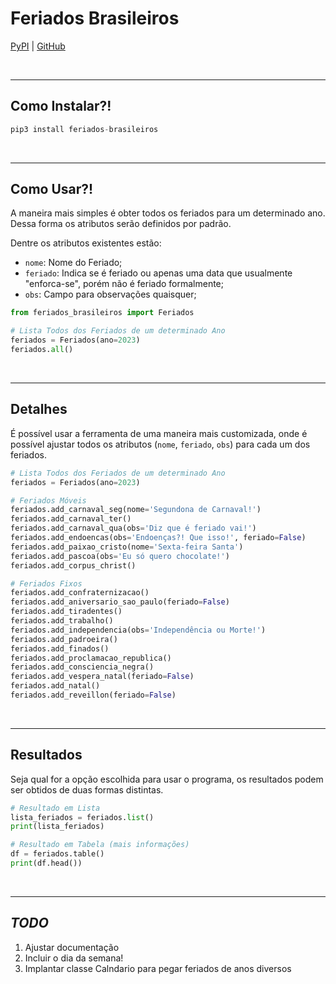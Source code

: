# Feriados Brasileiros

[PyPI](https://pypi.org/search/?q=feriados) | [GitHub](https://github.com/michelmetran/feriados)

<br>

---

## Como Instalar?!

```python
pip3 install feriados-brasileiros
```

<br>

---

## Como Usar?!

A maneira mais simples é obter todos os feriados para um determinado ano. Dessa forma os atributos serão definidos por padrão.

Dentre os atributos existentes estão:

- `nome`: Nome do Feriado;
- `feriado`: Indica se é feriado ou apenas uma data que usualmente "enforca-se", porém não é feriado formalmente;
- `obs`: Campo para observações quaisquer;

```python
from feriados_brasileiros import Feriados

# Lista Todos dos Feriados de um determinado Ano
feriados = Feriados(ano=2023)
feriados.all()
```

<br>

---

## Detalhes

É possível usar a ferramenta de uma maneira mais customizada, onde é possível ajustar todos os atributos (`nome`, `feriado`, `obs`) para cada um dos feriados.

```python
# Lista Todos dos Feriados de um determinado Ano
feriados = Feriados(ano=2023)

# Feriados Móveis
feriados.add_carnaval_seg(nome='Segundona de Carnaval!')
feriados.add_carnaval_ter()
feriados.add_carnaval_qua(obs='Diz que é feriado vai!')
feriados.add_endoencas(obs='Endoenças?! Que isso!', feriado=False)
feriados.add_paixao_cristo(nome='Sexta-feira Santa')
feriados.add_pascoa(obs='Eu só quero chocolate!')
feriados.add_corpus_christ()

# Feriados Fixos
feriados.add_confraternizacao()
feriados.add_aniversario_sao_paulo(feriado=False)
feriados.add_tiradentes()
feriados.add_trabalho()
feriados.add_independencia(obs='Independência ou Morte!')
feriados.add_padroeira()
feriados.add_finados()
feriados.add_proclamacao_republica()
feriados.add_consciencia_negra()
feriados.add_vespera_natal(feriado=False)
feriados.add_natal()
feriados.add_reveillon(feriado=False)
```

<br>

---

## Resultados

Seja qual for a opção escolhida para usar o programa, os resultados podem ser obtidos de duas formas distintas.

```python
# Resultado em Lista
lista_feriados = feriados.list()
print(lista_feriados)

# Resultado em Tabela (mais informações)
df = feriados.table()
print(df.head())
```

<br>

---

## _TODO_

1. Ajustar documentação
2. Incluir o dia da semana!
3. Implantar classe Calndario para pegar feriados de anos diversos



